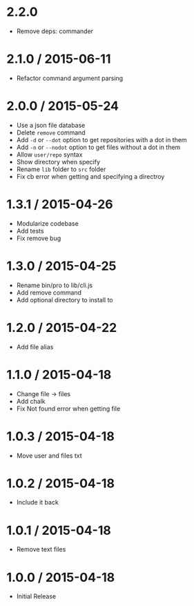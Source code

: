 2.2.0
==================

  * Remove deps: commander

2.1.0 / 2015-06-11
==================

  * Refactor command argument parsing

2.0.0 / 2015-05-24
==================

  * Use a json file database
  * Delete `remove` command
  * Add `-d` or `--dot` option to get repositories with a dot in them
  * Add `-n` or `--nodot` option to get files without a dot in them
  * Allow `user/repo` syntax
  * Show directory when specify
  * Rename `lib` folder to `src` folder
  * Fix cb error when getting and specifying a directroy

1.3.1 / 2015-04-26
==================

  * Modularize codebase
  * Add tests
  * Fix remove bug

1.3.0 / 2015-04-25
==================

  * Rename bin/pro to lib/cli.js
  * Add remove command
  * Add optional directory to install to

1.2.0 / 2015-04-22
==================

  * Add file alias

1.1.0 / 2015-04-18
==================

  * Change file -> files
  * Add chalk
  * Fix Not found error when getting file

1.0.3 / 2015-04-18
==================

  * Move user and files txt

1.0.2 / 2015-04-18
==================

  * Include it back

1.0.1 / 2015-04-18
==================

  * Remove text files

1.0.0 / 2015-04-18
==================

  * Initial Release
